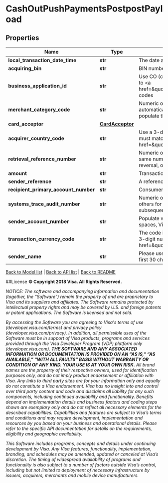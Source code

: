 # CashOutPushPaymentsPostpostPayload

## Properties
Name | Type | Description | Notes
------------ | ------------- | ------------- | -------------
**local_transaction_date_time** | **str** | The date and time the transaction takes place, expressed in the local date and time of the originator. | 
**acquiring_bin** | **str** | BIN number identifies the originator of cash-out transaction. | 
**business_application_id** | **str** | Use CO (cash-out). This field is populated with business application identifier for the transaction. Refer to &lt;a href&#x3D;\&quot;/request_response_codes#business_application_identifier\&quot;&gt;businessApplicationID&lt;/a&gt; codes | 
**merchant_category_code** | **str** | Numeric only. Originators should populate 6012. If this field is not populated by the originator, it will automatically be set to the MCC value indicated during the API onboarding process. Recipient should populate the MCC of the merchant in the response message. | 
**card_acceptor** | [**CardAcceptor**](CardAcceptor.md) |  | 
**acquirer_country_code** | **str** | Use a 3-digit numeric country code for the country where the Visa Direct solution is registered. This must match the information provided during program enrollment. Refer to &lt;a href&#x3D;\&quot;/request_response_codes#iso_country_codes\&quot;&gt;ISO Codes&lt;/a&gt;. | 
**retrieval_reference_number** | **str** | Numeric only. Key data element for matching a message to others within a given transaction set. The same number appears in all related messages: response, advice, reversal, chargeback, chargeback reversal, or representment. It is recommended that the client populate ydddhhnnnnnn value in this field. | 
**amount** | **str** | Transaction amount in merchant currency.  | 
**sender_reference** | **str** | A reference number unique to the merchant. Field can be left blank. | [optional] 
**recipient_primary_account_number** | **str** | Consumer PAN. 16-digit PAN as provided by the consumer to merchant. | 
**systems_trace_audit_number** | **str** | Numeric only. It is a key data element used to match a response to its request or to match a message to others for a given transaction. The value assigned to the original request should appear in all subsequent messages for that transaction | 
**sender_account_number** | **str** | Populate with consumer PAN.   If the consumer PAN is not populated or is not valid or contains extra spaces, VisaNet will reject the transaction with reject code 494 (Field or data missing or invalid) | 
**transaction_currency_code** | **str** | The code in this field must always reflect the currency associated to the amount in field Amount. Use a 3-digit numeric currency code for currency. Refer to &lt;a href&#x3D;\&quot;/request_response_codes#currency_codes\&quot;&gt;ISO Codes&lt;/a&gt;. | 
**sender_name** | **str** | Please use consumer name to populate this field.  If consumer name is greater than 30 characters, use first 30 characteres.  The name must be populated using the Roman, i.e. English character set. | 

[Back to Model list](../README.md#documentation-for-models)   |   [Back to API list](../README.md#documentation-for-api-endpoints)   |   [Back to README](../README.md)



##License
**© Copyright 2018 Visa. All Rights Reserved.**

*NOTICE: The software and accompanying information and documentation (together, the “Software”) remain the property of
and are proprietary to Visa and its suppliers and affiliates. The Software remains protected by intellectual property
rights and may be covered by U.S. and foreign patents or patent applications. The Software is licensed and not sold.*

*By accessing the Software you are agreeing to Visa's terms of use (developer.visa.com/terms) and privacy policy (developer.visa.com/privacy).
In addition, all permissible uses of the Software must be in support of Visa products, programs and services provided
through the Visa Developer Program (VDP) platform only (developer.visa.com). **THE SOFTWARE AND ANY ASSOCIATED
INFORMATION OR DOCUMENTATION IS PROVIDED ON AN “AS IS,” “AS AVAILABLE,” “WITH ALL FAULTS” BASIS WITHOUT WARRANTY OR
CONDITION OF ANY KIND. YOUR USE IS AT YOUR OWN RISK.** All brand names are the property of their respective owners, used for identification purposes only, and do not imply
product endorsement or affiliation with Visa. Any links to third party sites are for your information only and equally
do not constitute a Visa endorsement. Visa has no insight into and control over third party content and code and disclaims
all liability for any such components, including continued availability and functionality. Benefits depend on implementation
details and business factors and coding steps shown are exemplary only and do not reflect all necessary elements for the
described capabilities. Capabilities and features are subject to Visa’s terms and conditions and may require development,
implementation and resources by you based on your business and operational details. Please refer to the specific
API documentation for details on the requirements, eligibility and geographic availability.*

*This Software includes programs, concepts and details under continuing development by Visa. Any Visa features,
functionality, implementation, branding, and schedules may be amended, updated or canceled at Visa’s discretion.
The timing of widespread availability of programs and functionality is also subject to a number of factors outside Visa’s control,
including but not limited to deployment of necessary infrastructure by issuers, acquirers, merchants and mobile device manufacturers.*